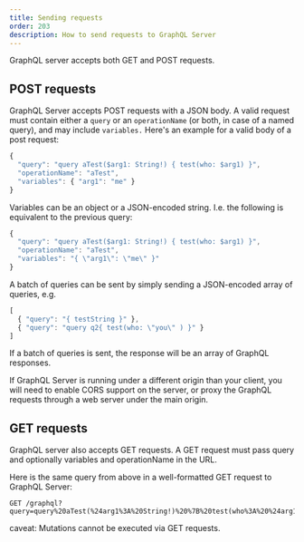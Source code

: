 ```yaml
---
title: Sending requests
order: 203
description: How to send requests to GraphQL Server
---
```


GraphQL server accepts both GET and POST requests.

<h2 id="postRequests">POST requests</h2>

GraphQL Server accepts POST requests with a JSON body. A valid request must contain either a `query` or an `operationName` (or both, in case of a named query), and may include `variables.` Here's an example for a valid body of a post request:

```js
{
  "query": "query aTest($arg1: String!) { test(who: $arg1) }",
  "operationName": "aTest",
  "variables": { "arg1": "me" }
}
```

Variables can be an object or a JSON-encoded string. I.e. the following is equivalent to the previous query:

```js
{
  "query": "query aTest($arg1: String!) { test(who: $arg1) }",
  "operationName": "aTest",
  "variables": "{ \"arg1\": \"me\" }"
}
```

A batch of queries can be sent by simply sending a JSON-encoded array of queries, e.g.

```js
[
  { "query": "{ testString }" },
  { "query": "query q2{ test(who: \"you\" ) }" }
]
```

If a batch of queries is sent, the response will be an array of GraphQL responses.

If GraphQL Server is running under a different origin than your client, you will need to enable CORS support on the server, or proxy the GraphQL requests through a web server under the main origin.


<h2 id="getRequests">GET requests</h2>

GraphQL server also accepts GET requests. A GET request must pass query and optionally variables and operationName in the URL.

Here is the same query from above in a well-formatted GET request to GraphQL Server:
```
GET /graphql?query=query%20aTest(%24arg1%3A%20String!)%20%7B%20test(who%3A%20%24arg1)%20%7D&operationName=aTest&variables=me
```

caveat: Mutations cannot be executed via GET requests.



